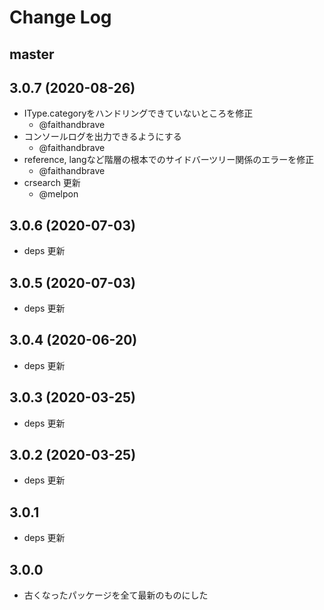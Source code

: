 # Change Log

## master

## 3.0.7 (2020-08-26)

- IType.categoryをハンドリングできていないところを修正
    - @faithandbrave
- コンソールログを出力できるようにする
    - @faithandbrave
- reference, langなど階層の根本でのサイドバーツリー関係のエラーを修正
    - @faithandbrave
- crsearch 更新
    - @melpon

## 3.0.6 (2020-07-03)

- deps 更新

## 3.0.5 (2020-07-03)

- deps 更新

## 3.0.4 (2020-06-20)

- deps 更新

## 3.0.3 (2020-03-25)

- deps 更新

## 3.0.2 (2020-03-25)

- deps 更新

## 3.0.1

- deps 更新

## 3.0.0

- 古くなったパッケージを全て最新のものにした
